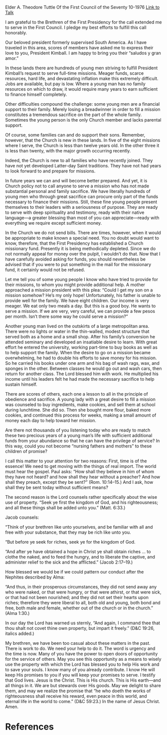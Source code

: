 Elder A. Theodore Tuttle
Of the First Council of the Seventy
10-1976
[Link to Talk](https://www.churchofjesuschrist.org/study/general-conference/1976/10/extending-missionary-service?lang=eng)

I am grateful to the Brethren of the First Presidency for the call extended me to serve in the First Council. I pledge my best efforts to fulfill this call honorably.

Our beloved president formerly supervised South America. As I have traveled in this area, scores of members have asked me to express their love to you, President Kimball. I am happy to bring you their “saludos y gran amor.”

In these lands there are hundreds of young men striving to fulfill President Kimball’s request to serve full-time missions. Meager funds, scarce resources, hard life, and devastating inflation make this extremely difficult. Jobs are available, but pay is low. Where a young man has no family resources on which to draw, it would require many years to earn sufficient to finance himself completely.

Other difficulties compound the challenge: some young men are a financial support to their family. Merely losing a breadwinner in order to fill a mission constitutes a tremendous sacrifice on the part of the whole family. Sometimes the young person is the only Church member and lacks parental support.

Of course, some families can and do support their sons. Remember, however, that the Church is new in these lands. In five of the eight missions where I serve, the Church is less than twelve years old. In the other three it is less than twenty, with the major growth occurring recently.

Indeed, the Church is new to all families who have recently joined. They have not yet developed Latter-day Saint traditions. They have not had years to look forward to and prepare for missions.

In future years we can and will become better prepared. And yet, it is Church policy not to call anyone to serve a mission who has not made substantial personal and family sacrifice. We have literally hundreds of young men who through great sacrifice can procure only part of the funds necessary to finance their missions. Still, these fine young people present themselves to their leaders with a seriousness of purpose. They are ready to serve with deep spirituality and testimony, ready with their native language—a greater blessing than most of you can appreciate—ready with everything we require except sufficient money.

In the Church we do not send bills. There are times, however, when it would be appropriate to make known a special need. You no doubt would want to know, therefore, that the First Presidency has established a Church missionary fund. Presently it is being methodically depleted. Since we do not normally appeal for money over the pulpit, I wouldn’t do that. Now that I have carefully avoided asking for funds, you should nevertheless be advised that if you were to put something in the mail for the missionary fund, it certainly would not be refused.

Let me tell you of some young people I know who have tried to provide for their missions, to whom you might provide additional help. A mother approached a mission president with this plea: “Could I get my son on a mission somehow? He’s my only hope! Unfortunately, his father is unable to provide well for the family. We have eight children. Our income is very meager. We eat only two meals a day. But this is a good boy. He wants to serve a mission. If we are very, very careful, we can provide a few pesos per month. Isn’t there some way he could serve a mission?”

Another young man lived on the outskirts of a large metropolitan area. There were no lights or water in the thin-walled, modest structure that served both as a home and a small shop. After his family’s conversion he attended seminary and developed an insatiable desire to learn. With great effort he entered the university, working part-time to buy books as well as to help support the family. When the desire to go on a mission became overwhelming, he had to double his efforts to save money for his mission. So he carried his books under one arm and his bag of wash rags, wax, and sponges in the other. Between classes he would go out and wash cars, then return for another class. The Lord blessed him with work. He multiplied his income until his leaders felt he had made the necessary sacrifice to help sustain himself.

There are scores of others, each one a lesson to all in the principle of obedience and sacrifice. A young lady with a great desire to fill a mission was counseled to buy ingredients, make cookies, and sell them at school during lunchtime. She did so. Then she bought more flour, baked more cookies, and continued this process for weeks, making a small amount of money each day to help toward her mission.

Are there not thousands of you listening today who are ready to match these two precious years of a young man’s life with sufficient additional funds from your abundance so that he can have the privilege of service? In this way, could you not become “nursing fathers and mothers” to these children of promise?

I call this matter to your attention for two reasons: First, time is of the essence! We need to get moving with the things of real import. The world must hear the gospel. Paul asks: “How shall they believe in him of whom they have not heard? and how shall they hear without a preacher? And how shall they preach, except they be sent?” (Rom. 10:14–15.) And I ask, how shall they be sent today without sufficient means?

The second reason is the Lord counsels rather specifically about the wise use of property. “Seek ye first the kingdom of God, and his righteousness; and all these things shall be added unto you.” (Matt. 6:33.)

Jacob counsels:

“Think of your brethren like unto yourselves, and be familiar with all and free with your substance, that they may be rich like unto you.

“But before ye seek for riches, seek ye for the kingdom of God.

“And after ye have obtained a hope in Christ ye shall obtain riches … to clothe the naked, and to feed the hungry, and to liberate the captive, and administer relief to the sick and the afflicted.” (Jacob 2:17–19.)

How blessed we would be if we could pattern our conduct after the Nephites described by Alma:

“And thus, in their prosperous circumstances, they did not send away any who were naked, or that were hungry, or that were athirst, or that were sick, or that had not been nourished; and they did not set their hearts upon riches; therefore they were liberal to all, both old and young, both bond and free, both male and female, whether out of the church or in the church.” (Alma 1:30.)

In our day the Lord has warned us sternly, “And again, I command thee that thou shalt not covet thine own property, but impart it freely.” (D&C 19:26, italics added.)

My brethren, we have been too casual about these matters in the past. There is work to do. We need your help to do it. The word is urgency and the time is now. Many of you have the power to open doors of opportunity for the service of others. May you see this opportunity as a means to wisely use the property with which the Lord has blessed you to help His work and to save your souls. I know many of you already contribute. I know He will keep His promises to you if you will keep your promises to serve. I testify that God lives. Jesus is the Christ. This is His church. This is His earth—and all things in it. We are but stewards over His goods. May we delight to share them, and may we realize the promise that “he who doeth the works of righteousness shall receive his reward, even peace in this world, and eternal life in the world to come.” (D&C 59:23.) In the name of Jesus Christ. Amen.

# References

